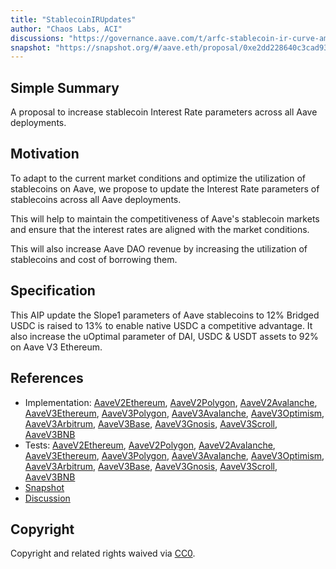 ```yaml
---
title: "StablecoinIRUpdates"
author: "Chaos Labs, ACI"
discussions: "https://governance.aave.com/t/arfc-stablecoin-ir-curve-amendment-on-aave-v2-and-v3/16864/5"
snapshot: "https://snapshot.org/#/aave.eth/proposal/0xe2dd228640c3cad93f5418c40c4b5743b3c6c85aa0aae9eee53cbdbca2ed5c2d"
---
```


## Simple Summary

A proposal to increase stablecoin Interest Rate parameters across all Aave deployments.

## Motivation

To adapt to the current market conditions and optimize the utilization of stablecoins on Aave, we propose to update the Interest Rate parameters of stablecoins across all Aave deployments.

This will help to maintain the competitiveness of Aave's stablecoin markets and ensure that the interest rates are aligned with the market conditions.

This will also increase Aave DAO revenue by increasing the utilization of stablecoins and cost of borrowing them.

## Specification

This AIP update the Slope1 parameters of Aave stablecoins to 12% Bridged USDC is raised to 13% to enable native USDC a competitive advantage. It also increase the uOptimal parameter of DAI, USDC & USDT assets to 92% on Aave V3 Ethereum.

## References

- Implementation: [AaveV2Ethereum](https://github.com/bgd-labs/aave-proposals-v3/blob/main/src/20240404_Multi_StablecoinIRUpdates/AaveV2Ethereum_StablecoinIRUpdates_20240404.sol), [AaveV2Polygon](https://github.com/bgd-labs/aave-proposals-v3/blob/main/src/20240404_Multi_StablecoinIRUpdates/AaveV2Polygon_StablecoinIRUpdates_20240404.sol), [AaveV2Avalanche](https://github.com/bgd-labs/aave-proposals-v3/blob/main/src/20240404_Multi_StablecoinIRUpdates/AaveV2Avalanche_StablecoinIRUpdates_20240404.sol), [AaveV3Ethereum](https://github.com/bgd-labs/aave-proposals-v3/blob/main/src/20240404_Multi_StablecoinIRUpdates/AaveV3Ethereum_StablecoinIRUpdates_20240404.sol), [AaveV3Polygon](https://github.com/bgd-labs/aave-proposals-v3/blob/main/src/20240404_Multi_StablecoinIRUpdates/AaveV3Polygon_StablecoinIRUpdates_20240404.sol), [AaveV3Avalanche](https://github.com/bgd-labs/aave-proposals-v3/blob/main/src/20240404_Multi_StablecoinIRUpdates/AaveV3Avalanche_StablecoinIRUpdates_20240404.sol), [AaveV3Optimism](https://github.com/bgd-labs/aave-proposals-v3/blob/main/src/20240404_Multi_StablecoinIRUpdates/AaveV3Optimism_StablecoinIRUpdates_20240404.sol), [AaveV3Arbitrum](https://github.com/bgd-labs/aave-proposals-v3/blob/main/src/20240404_Multi_StablecoinIRUpdates/AaveV3Arbitrum_StablecoinIRUpdates_20240404.sol), [AaveV3Base](https://github.com/bgd-labs/aave-proposals-v3/blob/main/src/20240404_Multi_StablecoinIRUpdates/AaveV3Base_StablecoinIRUpdates_20240404.sol), [AaveV3Gnosis](https://github.com/bgd-labs/aave-proposals-v3/blob/main/src/20240404_Multi_StablecoinIRUpdates/AaveV3Gnosis_StablecoinIRUpdates_20240404.sol), [AaveV3Scroll](https://github.com/bgd-labs/aave-proposals-v3/blob/main/src/20240404_Multi_StablecoinIRUpdates/AaveV3Scroll_StablecoinIRUpdates_20240404.sol), [AaveV3BNB](https://github.com/bgd-labs/aave-proposals-v3/blob/main/src/20240404_Multi_StablecoinIRUpdates/AaveV3BNB_StablecoinIRUpdates_20240404.sol)
- Tests: [AaveV2Ethereum](https://github.com/bgd-labs/aave-proposals-v3/blob/main/src/20240404_Multi_StablecoinIRUpdates/AaveV2Ethereum_StablecoinIRUpdates_20240404.t.sol), [AaveV2Polygon](https://github.com/bgd-labs/aave-proposals-v3/blob/main/src/20240404_Multi_StablecoinIRUpdates/AaveV2Polygon_StablecoinIRUpdates_20240404.t.sol), [AaveV2Avalanche](https://github.com/bgd-labs/aave-proposals-v3/blob/main/src/20240404_Multi_StablecoinIRUpdates/AaveV2Avalanche_StablecoinIRUpdates_20240404.t.sol), [AaveV3Ethereum](https://github.com/bgd-labs/aave-proposals-v3/blob/main/src/20240404_Multi_StablecoinIRUpdates/AaveV3Ethereum_StablecoinIRUpdates_20240404.t.sol), [AaveV3Polygon](https://github.com/bgd-labs/aave-proposals-v3/blob/main/src/20240404_Multi_StablecoinIRUpdates/AaveV3Polygon_StablecoinIRUpdates_20240404.t.sol), [AaveV3Avalanche](https://github.com/bgd-labs/aave-proposals-v3/blob/main/src/20240404_Multi_StablecoinIRUpdates/AaveV3Avalanche_StablecoinIRUpdates_20240404.t.sol), [AaveV3Optimism](https://github.com/bgd-labs/aave-proposals-v3/blob/main/src/20240404_Multi_StablecoinIRUpdates/AaveV3Optimism_StablecoinIRUpdates_20240404.t.sol), [AaveV3Arbitrum](https://github.com/bgd-labs/aave-proposals-v3/blob/main/src/20240404_Multi_StablecoinIRUpdates/AaveV3Arbitrum_StablecoinIRUpdates_20240404.t.sol), [AaveV3Base](https://github.com/bgd-labs/aave-proposals-v3/blob/main/src/20240404_Multi_StablecoinIRUpdates/AaveV3Base_StablecoinIRUpdates_20240404.t.sol), [AaveV3Gnosis](https://github.com/bgd-labs/aave-proposals-v3/blob/main/src/20240404_Multi_StablecoinIRUpdates/AaveV3Gnosis_StablecoinIRUpdates_20240404.t.sol), [AaveV3Scroll](https://github.com/bgd-labs/aave-proposals-v3/blob/main/src/20240404_Multi_StablecoinIRUpdates/AaveV3Scroll_StablecoinIRUpdates_20240404.t.sol), [AaveV3BNB](https://github.com/bgd-labs/aave-proposals-v3/blob/main/src/20240404_Multi_StablecoinIRUpdates/AaveV3BNB_StablecoinIRUpdates_20240404.t.sol)
- [Snapshot](https://snapshot.org/#/aave.eth/proposal/0xe2dd228640c3cad93f5418c40c4b5743b3c6c85aa0aae9eee53cbdbca2ed5c2d)
- [Discussion](https://governance.aave.com/t/arfc-stablecoin-ir-curve-amendment-on-aave-v2-and-v3/16864)

## Copyright

Copyright and related rights waived via [CC0](https://creativecommons.org/publicdomain/zero/1.0/).
